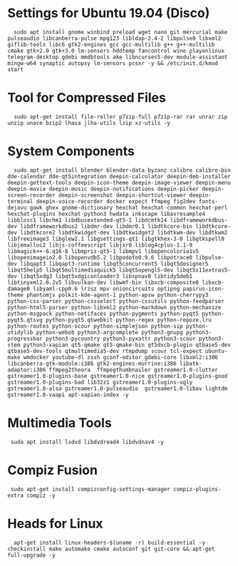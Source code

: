 # Settings for Ubuntu 19.04 (Disco)
   
      sudo apt install gnome winbind preload wget nano git mercurial make pulseaudio libcanberra-pulse mpg123 libldap-2.4-2 libpulse0 libxml2 giflib-tools libc6 gtk2-engines gcc gcc-multilib g++ g++-multilib cmake gtk+2.0 gtk+3.0 lm-sensors hddtemp fancontrol wine playonlinux telegram-desktop gdebi mmdbtools ake libncurses5-dev module-assistant mingw-w64 synaptic autopsy lm-sensors pcsxr -y && /etc/init.d/kmod start



# Tool for Compressed Files
   
      sudo apt-get install file-roller p7zip-full p7zip-rar rar unrar zip unzip unace bzip2 lhasa jlha-utils lzip xz-utils -y


# System Components

      sudo apt-get install blender blender-data byzanz calibre calibre-bin dde-calendar dde-qt5integration deepin-calculator deepin-deb-installer deepin-gettext-tools deepin-icon-theme deepin-image-viewer deepin-menu deepin-movie deepin-music deepin-notifications deepin-picker deepin-screen-recorder deepin-screenshot deepin-shortcut-viewer deepin-terminal deepin-voice-recorder docker expect ffmpeg fig2dev fonts-dejavu gawk ghex gnome-dictionary hexchat hexchat-common hexchat-perl hexchat-plugins hexchat-python3 hwdata inkscape libavresample4 libblosc1 libchm1 libdbusextended-qt5-1 libdcmtk14 libdframeworkdbus-dev libdframeworkdbus2 libdmr-dev libdmr0.1 libdtkcore-bin libdtkcore-dev libdtkcore2 libdtkwidget-dev libdtkwidget2 libdtkwm-dev libdtkwm2 libfreeimage3 libglew2.1 libgsettings-qt1 libgtkhex-3-0 libgtkspell0 libjemalloc2 libjs-coffeescript libjxr0 liblog4cplus-1.1-9 libmagick++-6.q16-8 libmpris-qt5-1 libmpv1 libopencolorio1v5 libopenimageio2.0 libopenvdb5.2 libpodofo0.9.6 libpotrace0 libpulse-dev libqapt3 libqapt3-runtime libqt5concurrent5 libqt5designer5 libqt5help5 libqt5multimediaquick5 libqt5opengl5-dev libqt5x11extras5-dev libqt5xdg3 libqt5xdgiconloader3 libspnav0 libtidy5deb1 libtinyxml2.6.2v5 libvulkan-dev libwmf-bin libxcb-composite0 libxcb-damage0 libyaml-cpp0.6 lrzsz mpv onioncircuits optipng papirus-icon-theme phantomjs polkit-kde-agent-1 python-apsw python-cherrypy3 python-css-parser python-cssselect python-cssutils python-feedparser python-html5-parser python-libxml2 python-markdown python-mechanize python-msgpack python-netifaces python-pygments python-pyqt5 python-pyqt5.qtsvg python-pyqt5.qtwebkit python-regex python-repoze.lru python-routes python-scour python-simplejson python-sip python-utidylib python-webob python3-argcomplete python3-gnupg python3-progressbar python3-pycountry python3-pyxattr python3-scour python3-stem python3-xapian qt5-qmake qt5-qmake-bin qt5dxcb-plugin qtbase5-dev qtbase5-dev-tools qtmultimedia5-dev rtmpdump scour tcl-expect ubuntu-make wmdocker youtube-dl zssh gconf-editor gdebi-core libxml2:i386 libcanberra-gtk-module:i386 gtk2-engines-murrine:i386 libatk-adaptor:i386 ffmpeg2theora  ffmpegthumbnailer gstreamer1.0-clutter gstreamer1.0-plugins-base gstreamer1.0-nice gstreamer1.0-plugins-good gstreamer1.0-plugins-bad lib32z1 gstreamer1.0-plugins-ugly gstreamer1.0-alsa gstreamer1.0-pulseaudio  gstreamer1.0-libav lightdm gstreamer1.0-vaapi apt-xapian-index -y 
   
# Multimedia Tools

     sudo apt install lsdvd libdvdread4 libdvdnav4 -y
 
# Compiz Fusion

     sudo apt-get install compizconfig-settings-manager compiz-plugins-extra compiz -y

# Heads for Linux

      apt-get install linux-headers-$(uname -r) build-essential -y checkinstall make automake cmake autoconf git git-core && apt-get full-upgrade -y

